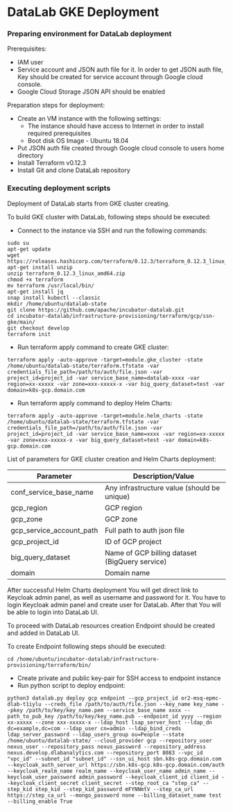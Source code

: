 # DataLab GKE Deployment <a name="DataLab_Deployment"></a>

### Preparing environment for DataLab deployment <a name="Env_for_DataLab"></a>

Prerequisites:

- IAM user
- Service account and JSON auth file for it. In order to get JSON auth file, Key should be created for service account 
through Google cloud console.
- Google Cloud Storage JSON API should be enabled

Preparation steps for deployment:

- Create an VM instance with the following settings:
    - The instance should have access to Internet in order to install required prerequisites
    - Boot disk OS Image - Ubuntu 18.04
- Put JSON auth file created through Google cloud console to users home directory
- Install Terraform v0.12.3
- Install Git and clone DataLab repository

### Executing deployment scripts

Deployment of DataLab starts from GKE cluster creating.

To build GKE cluster with DataLab, following steps should be executed:

- Connect to the instance via SSH and run the following commands:

```
sudo su
apt-get update
wget https://releases.hashicorp.com/terraform/0.12.3/terraform_0.12.3_linux_amd64.zip
apt-get install unzip
unzip terraform_0.12.3_linux_amd64.zip
chmod +x terraform
mv terraform /usr/local/bin/
apt-get install jq
snap install kubectl --classic
mkdir /home/ubuntu/datalab-state
git clone https://github.com/apache/incubator-datalab.git
cd incubator-datalab/infrastructure-provisioning/terraform/gcp/ssn-gke/main/
git checkout develop
terraform init
```
- Run terraform apply command to create GKE cluster:

```
terraform apply -auto-approve -target=module.gke_cluster -state /home/ubuntu/datalab-state/terraform.tfstate -var credentials_file_path=/path/to/auth/file.json -var project_id=project_id -var service_base_name=datalab-xxxx -var region=xx-xxxxx -var zone=xxx-xxxxx-x -var big_query_dataset=test -var domain=k8s-gcp.domain.com
```
- Run terraform apply command to deploy Helm Charts:

```
terraform apply -auto-approve -target=module.helm_charts -state /home/ubuntu/datalab-state/terraform.tfstate -var credentials_file_path=/path/to/auth/file.json -var project_id=project_id -var service_base_name=xxxx -var region=xx-xxxxx -var zone=xxx-xxxxx-x -var big_query_dataset=test -var domain=k8s-gcp.domain.com
```

List of parameters for GKE cluster creation and Helm Charts deployment:

| Parameter                    | Description/Value                                                                     |
|------------------------------|---------------------------------------------------------------------------------------|
| conf\_service\_base\_name    | Any infrastructure value (should be unique)										   |
| gcp\_region                  | GCP region                                                                            |
| gcp\_zone                    | GCP zone                                                                              |
| gcp\_service\_account\_path  | Full path to auth json file                                                           |
| gcp\_project\_id             | ID of GCP project                                                                     |
| big\_query\_dataset 	       | Name of GCP billing dataset (BigQuery service)                                        |
| domain 	                   | Domain name                                                                           |,

After successful Helm Charts deployment You will get direct link to Keycloak admin panel, as well as username and password for it. You have to login Keycloak admin panel and create user for DataLab. After that You will be able to login into DataLab UI.

To proceed with DataLab resources creation  Endpoint should be created and added in DataLab UI.

To create Endpoint following steps should be executed:
```
cd /home/ubuntu/incubator-datalab/infrastructure-provisioning/terraform/bin/
```
- Create private and public key-pair for SSH access to endpoint instance
- Run python script to deploy endpoint:
```
python3 datalab.py deploy gcp endpoint --gcp_project_id or2-msq-epmc-dlab-t1iylu --creds_file /path/to/auth/file.json --key_name key_name --pkey /path/to/key/key_name.pem --service_base_name xxxx --path_to_pub_key /path/to/key/key_name.pub --endpoint_id yyyy --region xx-xxxxx --zone xxx-xxxxx-x --ldap_host lsap_server_host --ldap_dn dc=example,dc=com --ldap_user cn=admin --ldap_bind_creds ldap_server_password --ldap_users_group ou=People --state /home/ubuntu/datalab-state/ --cloud_provider gcp --repository_user nexus_user --repository_pass nexus_password --repository_address nexus.develop.dlabanalytics.com --repository_port 8083 --vpc_id "vpc_id" --subnet_id "subnet_id" --ssn_ui_host sbn.k8s-gcp.domain.com --keycloak_auth_server_url https://sbn.k8s-gcp.k8s-gcp.domain.com/auth --keycloak_realm_name realm_name --keycloak_user_name admin_name --keycloak_user_password admin_password --keycloak_client_id client_id --keycloak_client_secret client_secret --step_root_ca "step_ca" --step_kid step_kid --step_kid_password mFYNNmtV --step_ca_url https://step_ca_url --mongo_password none --billing_dataset_name test --billing_enable True
```
